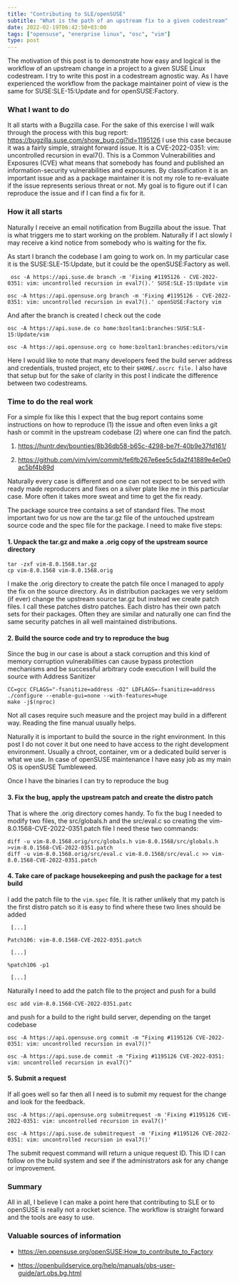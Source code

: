 ```yaml
---
title: "Contributing to SLE/openSUSE"
subtitle: "What is the path of an upstream fix to a given codestream"
date: 2022-02-19T06:42:50+03:00
tags: ["opensuse", "enerprise linux", "osc", "vim"]
type: post
---
```

  
The motivation of this post is to demonstrate how easy and logical is the workflow of an upstream change in a project to a given SUSE Linux codestream. I try to write this post in a codestream agnostic way. As I have experienced the workflow from the package maintainer point of view is the same for  SUSE:SLE-15:Update and for  openSUSE:Factory.

### What I want to do

It all starts with a Bugzilla case. For the sake of this exercise I will walk through the process with this bug report: https://bugzilla.suse.com/show_bug.cgi?id=1195126 I use this case because it was a fairly simple, straight forward issue. It is a CVE-2022-0351: vim: uncontrolled recursion in eval7(). This is a  Common Vulnerabilities and Exposures (CVE) what means that somebody has found and published an information-security vulnerabilities and exposures. By classification it is an important issue and as a package maintainer it is not my role to re-evaluate if the issue represents serious threat or not. My goal is to figure out if I can reproduce the issue and if I can find a fix for it.

### How it all starts

Naturally I receive an email notification from Bugzilla about the issue. That is what triggers me to start working on the problem. Naturally if I act slowly I may receive a kind notice from somebody who is waiting for the fix.

As start I branch the codebase I am  going to work on. In my particular case it is the SUSE:SLE-15:Update, but it could be the openSUSE:Factory as well.

```
 osc -A https://api.suse.de branch -m 'Fixing #1195126 - CVE-2022-0351: vim: uncontrolled recursion in eval7().' SUSE:SLE-15:Update vim
```

```
osc -A https://api.opensuse.org branch -m 'Fixing #1195126 - CVE-2022-0351: vim: uncontrolled recursion in eval7().' openSUSE:Factory vim
```

And after the branch is created I check out the code

```
osc -A https://api.suse.de co home:bzoltan1:branches:SUSE:SLE-15:Update/vim
```

```
osc -A https://api.opensuse.org co home:bzoltan1:branches:editors/vim
```

Here I would like to note that many developers feed the build server address and credentials, trusted project, etc to their `$HOME/.oscrc file.` I also have that setup but for the sake of clarity in this post I indicate the difference between two codestreams.

### Time to do the real work

For a simple fix like this I expect that the bug report contains some instructions on how to reproduce (1) the issue and often even links a git hash or commit in the upstream codebase (2) where one can find the patch.

1) https://huntr.dev/bounties/8b36db58-b65c-4298-be7f-40b9e37fd161/

2) https://github.com/vim/vim/commit/fe6fb267e6ee5c5da2f41889e4e0e0ac5bf4b89d

Naturally every case is different and one can not expect to be served with ready made reproducers and fixes on a silver plate like me in this particular case. More often it takes more sweat and time to get the fix ready.

The package  source tree contains a set of standard files. The most important two for us now are the tar.gz file of the untouched upstream source code and the spec file for the package.  I need to make five steps:

#### 1. Unpack the tar.gz and make a .orig copy of the upstream source directory

```
tar -zxf vim-8.0.1568.tar.gz
cp vim-8.0.1568 vim-8.0.1568.orig
```

I make the .orig directory to create the patch file once I managed to apply the fix on the source directory. As in distribution packages we very seldom (if ever) change the upstream source tar.gz but instead we create patch files. I call these patches distro patches. Each distro has their own patch sets for their packages. Often they are similar and naturally one can find the same security patches in all well maintained distributions.

#### 2. Build the source code and try to reproduce the bug

Since the bug in our case is about a stack corruption and this kind of memory corruption vulnerabilities can cause bypass protection mechanisms and be successful arbitrary code execution I will build the source with Address Sanitizer

```
CC=gcc CFLAGS="-fsanitize=address -O2" LDFLAGS=-fsanitize=address ./configure --enable-gui=none --with-features=huge
make -j$(nproc)
```

Not all cases require such measure and the project may build in a different way. Reading the fine manual usually helps. 

Naturally it is important to build the source in the right environment. In this post I do not cover it but one need to have access to the right development environment. Usually a chroot, container, vm or a dedicated build server is what we use. In case of openSUSE maintenance I have easy job as my main OS is openSUSE Tumbleweed.

Once I have the binaries I can try to reproduce the bug

#### 3. Fix the bug, apply the upstream patch and create the distro patch

That is where the .orig directory comes handy. To fix the bug I needed to modify two files, the src/globals.h and the src/eval.c so creating the vim-8.0.1568-CVE-2022-0351.patch file I need these two commands:

```
diff -u vim-8.0.1568.orig/src/globals.h vim-8.0.1568/src/globals.h >vim-8.0.1568-CVE-2022-0351.patch
diff -u vim-8.0.1568.orig/src/eval.c vim-8.0.1568/src/eval.c >> vim-8.0.1568-CVE-2022-0351.patch
```
#### 4. Take care of package housekeeping and push the package for a test build

I add the patch file to the `vim.spec` file. It is rather unlikely that my patch is the first distro patch so it is easy to find where these two lines should be added

```
 [...]

Patch106: vim-8.0.1568-CVE-2022-0351.patch

 [...]

%patch106 -p1

 [...]
```

Naturally I need to add the patch file to the project and push for a build

```
osc add vim-8.0.1568-CVE-2022-0351.patc
```

and push for a build to the right build server, depending on the target codebase

```
osc -A https://api.opensuse.org commit -m "Fixing #1195126 CVE-2022-0351: vim: uncontrolled recursion in eval7()"
```

```
osc -A https://api.suse.de commit -m "Fixing #1195126 CVE-2022-0351: vim: uncontrolled recursion in eval7()"
```

#### 5. Submit a request

If all goes well so far then all I need is to submit my request for the change and look for the feedback. 

```
osc -A https://api.opensuse.org submitrequest -m 'Fixing #1195126 CVE-2022-0351: vim: uncontrolled recursion in eval7()'
```

```
osc -A https://api.suse.de submitrequest -m 'Fixing #1195126 CVE-2022-0351: vim: uncontrolled recursion in eval7()'
```

The submit request command will return a unique request ID. This ID I can follow on the build system and see if the administrators ask for any change or improvement.

### Summary

All in all, I believe I can make a point here that contributing to SLE or to openSUSE is really not a rocket science. The workflow is straight forward and the tools are easy to use.


### Valuable sources of information
* https://en.opensuse.org/openSUSE:How_to_contribute_to_Factory

* https://openbuildservice.org/help/manuals/obs-user-guide/art.obs.bg.html



